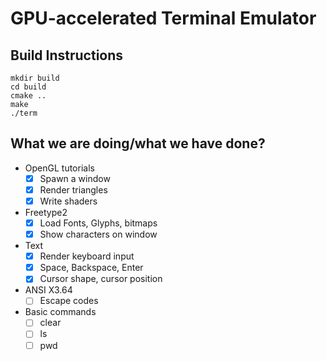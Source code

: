 # GPU-accelerated Terminal Emulator

## Build Instructions

```
mkdir build
cd build
cmake ..
make
./term
```

## What we are doing/what we have done?
- OpenGL tutorials
   - [x] Spawn a window
   - [x] Render triangles
   - [x] Write shaders
- Freetype2
    - [x] Load Fonts, Glyphs, bitmaps
    - [x] Show characters on window
- Text 
    - [x] Render keyboard input
    - [x] Space, Backspace, Enter
    - [x] Cursor shape, cursor position
- ANSI X3.64
    - [ ] Escape codes
- Basic commands
    - [ ] clear
    - [ ] ls
    - [ ] pwd

